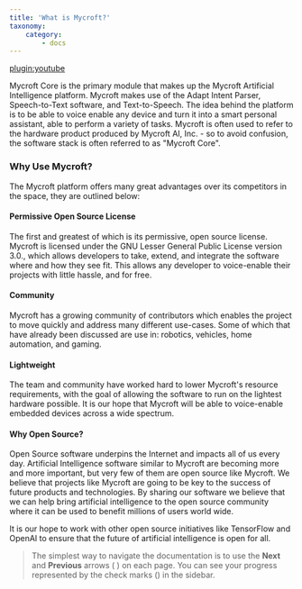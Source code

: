 ```yaml
---
title: 'What is Mycroft?'
taxonomy:
    category:
        - docs
---
```


[plugin:youtube](https://www.youtube.com/watch?v=m4L0QfzUeEI)

Mycroft Core is the primary module that makes up the Mycroft Artificial Intelligence platform. Mycroft makes use of the Adapt Intent Parser, Speech-to-Text software, and Text-to-Speech. The idea behind the platform is to be able to voice enable any device and turn it into a smart personal assistant, able to perform a variety of tasks. Mycroft is often used to refer to the hardware product produced by Mycroft AI, Inc. - so to avoid confusion, the software stack is often referred to as "Mycroft Core".

### Why Use Mycroft?

The Mycroft platform offers many great advantages over its competitors in the space, they are outlined below:

#### Permissive Open Source License
The first and greatest of which is its permissive, open source license. Mycroft is licensed under the GNU Lesser General Public License version 3.0., which allows developers to take, extend, and integrate the software where and how they see fit. This allows any developer to voice-enable their projects with little hassle, and for free.

#### Community
Mycroft has a growing community of contributors which enables the project to move quickly and address many different use-cases. Some of which that have already been discussed are use in: robotics, vehicles, home automation, and gaming.

#### Lightweight
The team and community have worked hard to lower Mycroft's resource requirements, with the goal of allowing the software to run on the lightest hardware possible. It is our hope that Mycroft will be able to voice-enable embedded devices across a wide spectrum.

#### Why Open Source?
Open Source software underpins the Internet and impacts all of us every day.  Artificial Intelligence software similar to Mycroft are becoming more and more important, but very few of them are open source like Mycroft. We believe that projects like Mycroft are going to be key to the success of future products and technologies. By sharing our software we believe that we can help bring artificial intelligence to the open source community where it can be used to benefit millions of users world wide.

It is our hope to work with other open source initiatives like TensorFlow and OpenAI to ensure that the future of artificial intelligence is open for all.

><p>The simplest way to navigate the documentation is to use the <strong>Next</strong> and <strong>Previous</strong> arrows (<i class="fa fa-chevron-left"></i> <i class="fa fa-chevron-right"></i>) on each page. You can see your progress represented by the check marks (<i class="fa fa-check"></i>) in the sidebar.</p>
